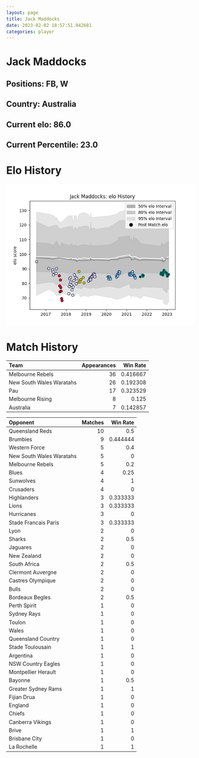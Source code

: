 ```yaml
---  
layout: page  
title: Jack Maddocks  
date: 2023-02-02 18:57:51.042681  
categories: player  
---
```

# Jack Maddocks

## Positions: FB, W

## Country: Australia

## Current elo: 86.0

## Current Percentile: 23.0

# Elo History


![elo history](history_JackMaddocks.png)
# Match History


| Team                     |   Appearances |   Win Rate |
|:-------------------------|--------------:|-----------:|
| Melbourne Rebels         |            36 |   0.416667 |
| New South Wales Waratahs |            26 |   0.192308 |
| Pau                      |            17 |   0.323529 |
| Melbourne Rising         |             8 |   0.125    |
| Australia                |             7 |   0.142857 |

| Opponent                 |   Matches |   Win Rate |
|:-------------------------|----------:|-----------:|
| Queensland Reds          |        10 |   0.5      |
| Brumbies                 |         9 |   0.444444 |
| Western Force            |         5 |   0.4      |
| New South Wales Waratahs |         5 |   0        |
| Melbourne Rebels         |         5 |   0.2      |
| Blues                    |         4 |   0.25     |
| Sunwolves                |         4 |   1        |
| Crusaders                |         4 |   0        |
| Highlanders              |         3 |   0.333333 |
| Lions                    |         3 |   0.333333 |
| Hurricanes               |         3 |   0        |
| Stade Francais Paris     |         3 |   0.333333 |
| Lyon                     |         2 |   0        |
| Sharks                   |         2 |   0.5      |
| Jaguares                 |         2 |   0        |
| New Zealand              |         2 |   0        |
| South Africa             |         2 |   0.5      |
| Clermont Auvergne        |         2 |   0        |
| Castres Olympique        |         2 |   0        |
| Bulls                    |         2 |   0        |
| Bordeaux Begles          |         2 |   0.5      |
| Perth Spirit             |         1 |   0        |
| Sydney Rays              |         1 |   0        |
| Toulon                   |         1 |   0        |
| Wales                    |         1 |   0        |
| Queensland Country       |         1 |   0        |
| Stade Toulousain         |         1 |   1        |
| Argentina                |         1 |   0        |
| NSW Country Eagles       |         1 |   0        |
| Montpellier Herault      |         1 |   0        |
| Bayonne                  |         1 |   0.5      |
| Greater Sydney Rams      |         1 |   1        |
| Fijian Drua              |         1 |   0        |
| England                  |         1 |   0        |
| Chiefs                   |         1 |   0        |
| Canberra Vikings         |         1 |   0        |
| Brive                    |         1 |   1        |
| Brisbane City            |         1 |   0        |
| La Rochelle              |         1 |   1        |